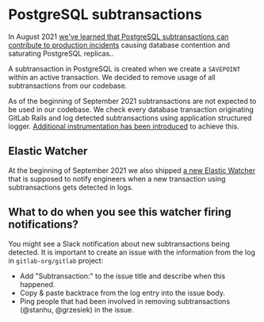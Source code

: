 # PostgreSQL subtransactions

In August 2021 [we've learned that PostgreSQL subtransactions can contribute to
production incidents](https://gitlab.com/gitlab-org/gitlab/-/issues/338346)
causing database contention and saturating PostgreSQL replicas..

A subtransaction in PostgreSQL is created when we create a `SAVEPOINT` within
an active transaction. We decided to remove usage of all subtransactions from
our codebase.

As of the beginning of September 2021 subtransactions are not expected to be
used in our codebase. We check every database transaction originating GitLab
Rails and log detected subtransactions using application structured logger.
[Additional instrumentation has been introduced](https://gitlab.com/gitlab-org/gitlab/-/merge_requests/67918)
to achieve this.

## Elastic Watcher

At the beginning of September 2021 we also shipped [a new Elastic
Watcher](https://gitlab.com/gitlab-com/runbooks/-/merge_requests/3875) that is
supposed to notify engineers when a new transaction using subtransactions gets
detected in logs.

## What to do when you see this watcher firing notifications?

You might see a Slack notification about new subtransactions being detected.
It is important to create an issue with the information from the log in
`gitlab-org/gitlab` project:

- Add "Subtransaction:" to the issue title and describe when this happened.
- Copy & paste backtrace from the log entry into the issue body.
- Ping people that had been involved in removing subtransactions (@stanhu,
  @grzesiek) in the issue.
